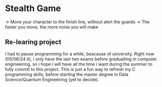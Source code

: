 # Stealth Game
-> Move your character to the finish line, without alert the guards
-> The faster you move, the more noise you will make

## Re-learing project
I had to pause programming for a while, beacause of university. Right now (05/06/24 it), i only have the last two exams before graduaiting in computer engineeiring, so i hope i will have all the time i want during the summer to fully commit to this project. 
This is just a fun way to refresh my C programming skills, before starting the master degree in Data Science/Quantum Engineeiring (yet to decide).